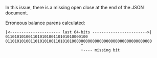 In this issue, there is a missing open close at the end of the JSON document.

Erroneous balance parens calculated:

    |<---------------------- last 64-bits ------------------------>|
    011010101001101010100110101010000100
    0110101010011010101001101010100000000000000000000000000000000000
                                     ^
                                     +---- missing bit
